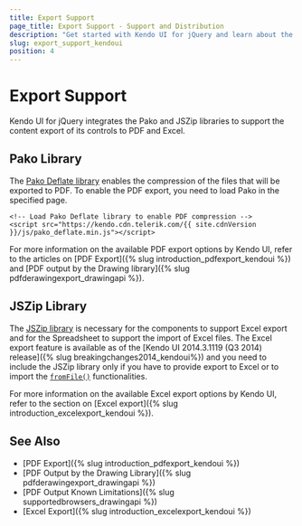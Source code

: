 ```yaml
---
title: Export Support
page_title: Export Support - Support and Distribution 
description: "Get started with Kendo UI for jQuery and learn about the versions of the Pako and JSZip libraries supported by the Kendo UI for jQuery and used for PDF and Excel export."
slug: export_support_kendoui
position: 4
---
```


# Export Support

Kendo UI for jQuery integrates the Pako and JSZip libraries to support the content export of its controls to PDF and Excel.

## Pako Library

The [Pako Deflate library](https://nodeca.github.io/pako/#Deflate) enables the compression of the files that will be exported to PDF. To enable the PDF export, you need to load Pako in the specified page.

    <!-- Load Pako Deflate library to enable PDF compression -->
    <script src="https://kendo.cdn.telerik.com/{{ site.cdnVersion }}/js/pako_deflate.min.js"></script>

For more information on the available PDF export options by Kendo UI, refer to the articles on [PDF Export]({% slug introduction_pdfexport_kendoui %}) and [PDF output by the Drawing library]({% slug pdfderawingexport_drawingapi %}).

## JSZip Library

The [JSZip library](https://stuk.github.io/jszip/) is necessary for the components to support Excel export and for the Spreadsheet to support the import of Excel files. The Excel export feature is available as of the [Kendo UI 2014.3.1119 (Q3 2014) release]({% slug breakingchanges2014_kendoui%}) and you need to include the JSZip library only if you have to provide export to Excel or to import the [`fromFile()`](/api/javascript/ui/spreadsheet/methods/fromfile) functionalities.

For more information on the available Excel export options by Kendo UI, refer to the section on [Excel export]({% slug introduction_excelexport_kendoui %}).

## See Also

* [PDF Export]({% slug introduction_pdfexport_kendoui %})
* [PDF Output by the Drawing Library]({% slug pdfderawingexport_drawingapi %})
* [PDF Output Known Limitations]({% slug supportedbrowsers_drawingapi %})
* [Excel Export]({% slug introduction_excelexport_kendoui %})
